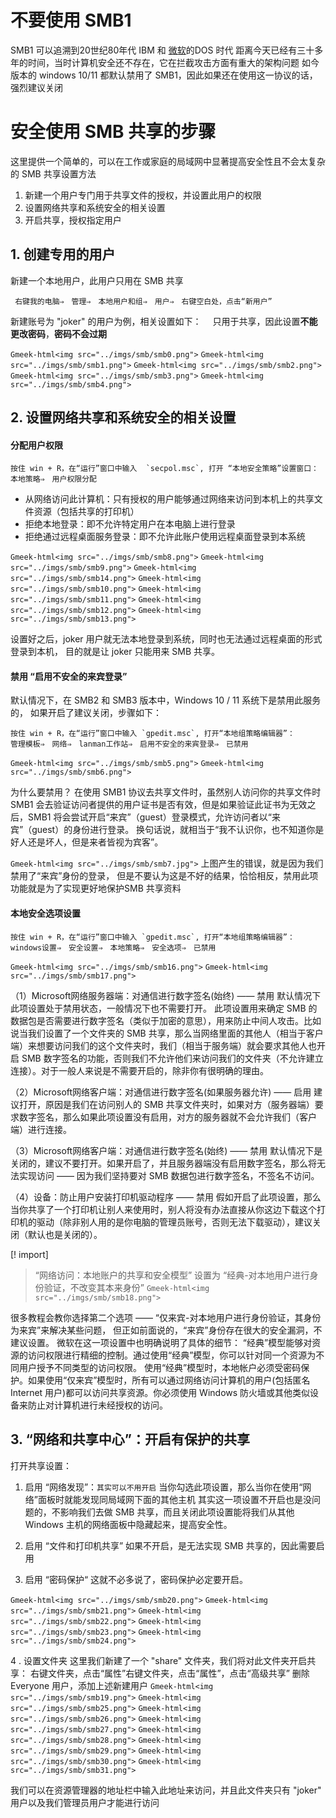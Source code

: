# 不要使用 SMB1
SMB1 可以追溯到20世纪80年代 IBM 和 [微软](https://pinpai.smzdm.com/1461/)的DOS 时代
距离今天已经有三十多年的时间，当时计算机安全还不存在，它在拦截攻击方面有重大的架构问题
如今版本的 windows 10/11 都默认禁用了 SMB1，因此如果还在使用这一协议的话，强烈建议关闭


# 安全使用 SMB 共享的步骤
这里提供一个简单的，可以在工作或家庭的局域网中显著提高安全性且不会太复杂的 SMB 共享设置方法

1. 新建一个用户专门用于共享文件的授权，并设置此用户的权限
2. 设置网络共享和系统安全的相关设置
3. 开启共享，授权指定用户


## 1. 创建专用的用户
新建一个本地用户，此用户只用在 SMB 共享
```
 右键我的电脑⇒　管理⇒　本地用户和组⇒　用户⇒　右键空白处，点击“新用户”
```

新建账号为 "joker" 的用户为例，相关设置如下：　
只用于共享，因此设置**不能更改密码**，**密码不会过期**

`Gmeek-html<img src="../imgs/smb/smb0.png">`
`Gmeek-html<img src="../imgs/smb/smb1.png">`
`Gmeek-html<img src="../imgs/smb/smb2.png">`
`Gmeek-html<img src="../imgs/smb/smb3.png">`
`Gmeek-html<img src="../imgs/smb/smb4.png">`


## 2. 设置网络共享和系统安全的相关设置

#### 分配用户权限
```
按住 win + R，在“运行”窗口中输入  `secpol.msc`, 打开 “本地安全策略”设置窗口：
本地策略⇒　用户权限分配
```
- 从网络访问此计算机：只有授权的用户能够通过网络来访问到本机上的共享文件资源（包括共享的打印机）
- 拒绝本地登录：即不允许特定用户在本电脑上进行登录
- 拒绝通过远程桌面服务登录：即不允许此账户使用远程桌面登录到本系统

`Gmeek-html<img src="../imgs/smb/smb8.png">`
`Gmeek-html<img src="../imgs/smb/smb9.png">`
`Gmeek-html<img src="../imgs/smb/smb14.png">`
`Gmeek-html<img src="../imgs/smb/smb10.png">`
`Gmeek-html<img src="../imgs/smb/smb11.png">`
`Gmeek-html<img src="../imgs/smb/smb12.png">`
`Gmeek-html<img src="../imgs/smb/smb13.png">`

设置好之后，joker 用户就无法本地登录到系统，同时也无法通过远程桌面的形式登录到本机，
目的就是让 joker 只能用来 SMB 共享。



#### 禁用 “启用不安全的来宾登录”
默认情况下，在 SMB2 和 SMB3 版本中，Windows 10 / 11 系统下是禁用此服务的，
如果开启了建议关闭，步骤如下：
```
按住 win + R，在“运行”窗口中输入 `gpedit.msc`, 打开“本地组策略编辑器”：
管理模板⇒　网络⇒　lanman工作站⇒　启用不安全的来宾登录⇒　已禁用
```

`Gmeek-html<img src="../imgs/smb/smb5.png">`
`Gmeek-html<img src="../imgs/smb/smb6.png">`

为什么要禁用？
在使用 SMB1 协议去共享文件时，虽然别人访问你的共享文件时 SMB1 会去验证访问者提供的用户证书是否有效，但是如果验证此证书为无效之后，SMB1 将会尝试开启“来宾”（guest）登录模式，允许访问者以“来宾”（guest）的身份进行登录。
换句话说，就相当于“我不认识你，也不知道你是好人还是坏人，但是来者皆视为宾客”。

`Gmeek-html<img src="../imgs/smb/smb7.jpg">`
上图产生的错误，就是因为我们禁用了“来宾”身份的登录，
但是不要认为这是不好的结果，恰恰相反，禁用此项功能就是为了实现更好地保护SMB 共享资料



#### 本地安全选项设置
```
按住 win + R，在“运行”窗口中输入 `gpedit.msc`, 打开“本地组策略编辑器”：
windows设置⇒　安全设置⇒　本地策略⇒　安全选项⇒　已禁用
```

`Gmeek-html<img src="../imgs/smb/smb16.png">`
`Gmeek-html<img src="../imgs/smb/smb17.png">`

（1）Microsoft网络服务器端：对通信进行数字签名(始终) —— 禁用
默认情况下此项设置处于禁用状态，一般情况下也不需要打开。
此项设置用来确定 SMB 的数据包是否需要进行数字签名（类似于加密的意思），用来防止中间人攻击。比如说当我们设置了一个文件夹的 SMB 共享，那么当网络里面的其他人（相当于客户端）来想要访问我们的这个文件夹时，我们（相当于服务端）就会要求其他人也开启 SMB 数字签名的功能，否则我们不允许他们来访问我们的文件夹（不允许建立连接）。对于一般人来说是不需要开启的，除非你有很明确的理由。

（2）Microsoft网络客户端：对通信进行数字签名(如果服务器允许) —— 启用
建议打开，原因是我们在访问别人的 SMB 共享文件夹时，如果对方（服务器端）要求数字签名，那么如果此项设置没有启用，对方的服务器就不会允许我们（客户端）进行连接。

（3）Microsoft网络客户端：对通信进行数字签名(始终) —— 禁用
默认情况下是关闭的，建议不要打开。如果开启了，并且服务器端没有启用数字签名，那么将无法实现访问 —— 因为我们坚持要对 SMB 数据包进行数字签名，不签名不访问。

（4）设备：防止用户安装打印机驱动程序 —— 禁用
假如开启了此项设置，那么当你共享了一个打印机让别人来使用时，别人将没有办法直接从你这边下载这个打印机的驱动（除非别人用的是你电脑的管理员账号，否则无法下载驱动），建议关闭（默认也是关闭的）。

[! import]
> “网络访问：本地账户的共享和安全模型”  设置为  “经典-对本地用户进行身份验证，不改变其本来身份”
`Gmeek-html<img src="../imgs/smb/smb18.png">`

很多教程会教你选择第二个选项 —— “仅来宾-对本地用户进行身份验证，其身份为来宾”来解决某些问题，
但正如前面说的，“来宾”身份存在很大的安全漏洞，不建议设置。
微软在这一项设置中也明确说明了具体的细节：
“经典”模型能够对资源的访问权限进行精细的控制。通过使用“经典”模型，你可以针对同一个资源为不同用户授予不同类型的访问权限。
使用“经典”模型时，本地帐户必须受密码保护。如果使用“仅来宾”模型时，所有可以通过网络访问计算机的用户(包括匿名 Internet 用户)都可以访问共享资源。你必须使用 Windows 防火墙或其他类似设备来防止对计算机进行未经授权的访问。



## 3. “网络和共享中心”：开启有保护的共享
打开共享设置：
1. 启用 “网络发现”：`其实可以不用开启`
当你勾选此项设置，那么当你在使用“网络”面板时就能发现同局域网下面的其他主机
其实这一项设置不开启也是没问题的，不影响我们去做 SMB 共享，而且关闭此项设置能将我们从其他 Windows 主机的网络面板中隐藏起来，提高安全性。

2. 启用 “文件和打印机共享”
如果不开启，是无法实现 SMB 共享的，因此需要启用

3. 启用 “密码保护“
这就不必多说了，密码保护必定要开启。

`Gmeek-html<img src="../imgs/smb/smb20.png">`
`Gmeek-html<img src="../imgs/smb/smb21.png">`
`Gmeek-html<img src="../imgs/smb/smb22.png">`
`Gmeek-html<img src="../imgs/smb/smb23.png">`
`Gmeek-html<img src="../imgs/smb/smb24.png">`


4 . 设置文件夹
这里我们新建了一个 "share" 文件夹，我们将对此文件夹开启共享：
右键文件夹，点击“属性”右键文件夹，点击“属性”，点击“高级共享”
删除 Everyone 用户，添加上述新建用户
`Gmeek-html<img src="../imgs/smb/smb19.png">`
`Gmeek-html<img src="../imgs/smb/smb25.png">`
`Gmeek-html<img src="../imgs/smb/smb26.png">`
`Gmeek-html<img src="../imgs/smb/smb27.png">`
`Gmeek-html<img src="../imgs/smb/smb28.png">`
`Gmeek-html<img src="../imgs/smb/smb29.png">`
`Gmeek-html<img src="../imgs/smb/smb30.png">`
`Gmeek-html<img src="../imgs/smb/smb31.png">`


我们可以在资源管理器的地址栏中输入此地址来访问，并且此文件夹只有 "joker" 用户以及我们管理员用户才能进行访问

